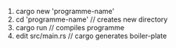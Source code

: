1. cargo new 'programme-name'
2. cd 'programme-name' // creates new directory
3. cargo run // compiles programme
4. edit src/main.rs // cargo generates boiler-plate
